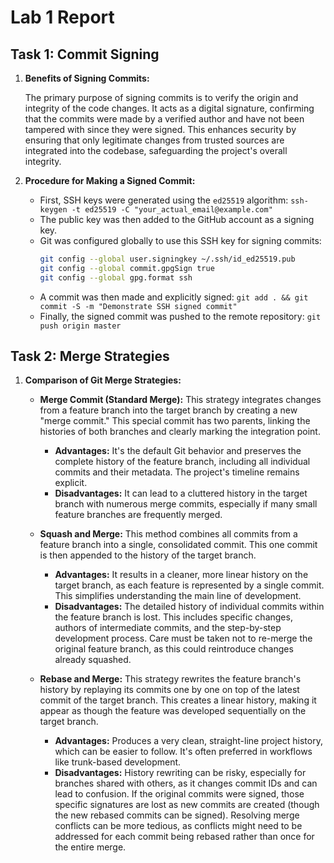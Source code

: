 # Lab 1 Report

## Task 1: Commit Signing

1.  **Benefits of Signing Commits:**

    The primary purpose of signing commits is to verify the origin and integrity of the code changes. It acts as a digital signature, confirming that the commits were made by a verified author and have not been tampered with since they were signed. This enhances security by ensuring that only legitimate changes from trusted sources are integrated into the codebase, safeguarding the project's overall integrity.

2.  **Procedure for Making a Signed Commit:**
    *   First, SSH keys were generated using the `ed25519` algorithm:
        `ssh-keygen -t ed25519 -C "your_actual_email@example.com"`
    *   The public key was then added to the GitHub account as a signing key.
    *   Git was configured globally to use this SSH key for signing commits:
        ```bash
        git config --global user.signingkey ~/.ssh/id_ed25519.pub
        git config --global commit.gpgSign true
        git config --global gpg.format ssh
        ```
    *   A commit was then made and explicitly signed:
        `git add . && git commit -S -m "Demonstrate SSH signed commit"`
    *   Finally, the signed commit was pushed to the remote repository:
        `git push origin master`

## Task 2: Merge Strategies

1.  **Comparison of Git Merge Strategies:**

    *   **Merge Commit (Standard Merge):**
        This strategy integrates changes from a feature branch into the target branch by creating a new "merge commit." This special commit has two parents, linking the histories of both branches and clearly marking the integration point.
        *   **Advantages:** It's the default Git behavior and preserves the complete history of the feature branch, including all individual commits and their metadata. The project's timeline remains explicit.
        *   **Disadvantages:** It can lead to a cluttered history in the target branch with numerous merge commits, especially if many small feature branches are frequently merged.

    *   **Squash and Merge:**
        This method combines all commits from a feature branch into a single, consolidated commit. This one commit is then appended to the history of the target branch.
        *   **Advantages:** It results in a cleaner, more linear history on the target branch, as each feature is represented by a single commit. This simplifies understanding the main line of development.
        *   **Disadvantages:** The detailed history of individual commits within the feature branch is lost. This includes specific changes, authors of intermediate commits, and the step-by-step development process. Care must be taken not to re-merge the original feature branch, as this could reintroduce changes already squashed.

    *   **Rebase and Merge:**
        This strategy rewrites the feature branch's history by replaying its commits one by one on top of the latest commit of the target branch. This creates a linear history, making it appear as though the feature was developed sequentially on the target branch.
        *   **Advantages:** Produces a very clean, straight-line project history, which can be easier to follow. It's often preferred in workflows like trunk-based development.
        *   **Disadvantages:** History rewriting can be risky, especially for branches shared with others, as it changes commit IDs and can lead to confusion. If the original commits were signed, those specific signatures are lost as new commits are created (though the new rebased commits can be signed). Resolving merge conflicts can be more tedious, as conflicts might need to be addressed for each commit being rebased rather than once for the entire merge.


